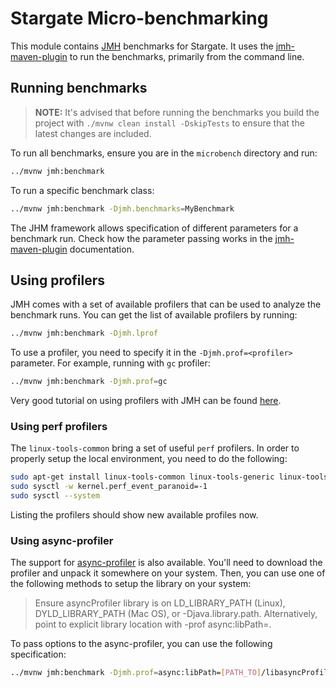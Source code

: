 # Stargate Micro-benchmarking

This module contains [JMH](https://github.com/openjdk/jmh) benchmarks for Stargate.
It uses the [jmh-maven-plugin](https://github.com/metlos/jmh-maven-plugin) to run the benchmarks, primarily from the command line.

## Running benchmarks

> **NOTE:** It's advised that before running the benchmarks you build the project with `./mvnw clean install -DskipTests` to ensure that the latest changes are included. 

To run all benchmarks, ensure you are in the `microbench` directory and run:

```bash
../mvnw jmh:benchmark
```

To run a specific benchmark class:

```bash
../mvnw jmh:benchmark -Djmh.benchmarks=MyBenchmark
```

The JHM framework allows specification of different parameters for a benchmark run.
Check how the parameter passing works in the [jmh-maven-plugin](https://github.com/metlos/jmh-maven-plugin#passing-parameters) documentation.

## Using profilers

JMH comes with a set of available profilers that can be used to analyze the benchmark runs.
You can get the list of available profilers by running:

```bash
../mvnw jmh:benchmark -Djmh.lprof
```

To use a profiler, you need to specify it in the `-Djmh.prof=<profiler>` parameter.
For example, running with `gc` profiler:

```bash
../mvnw jmh:benchmark -Djmh.prof=gc
```

Very good tutorial on using profilers with JMH can be found [here](https://gist.github.com/markrmiller/a04f5c734fad879f688123bc312c21af#jmh-profilers).

### Using perf profilers

The `linux-tools-common` bring a set of useful `perf` profilers.
In order to properly setup the local environment, you need to do the following:

```bash
sudo apt-get install linux-tools-common linux-tools-generic linux-tools-`uname -r`
sudo sysctl -w kernel.perf_event_paranoid=-1
sudo sysctl --system
```

Listing the profilers should show new available profiles now.

### Using async-profiler

The support for [async-profiler](https://github.com/async-profiler/async-profiler) is also available.
You'll need to download the profiler and unpack it somewhere on your system.
Then, you can use one of the following methods to setup the library on your system:

> Ensure asyncProfiler library is on LD_LIBRARY_PATH (Linux), DYLD_LIBRARY_PATH (Mac OS), or -Djava.library.path. Alternatively, point to explicit library location with -prof async:libPath=<path>.

To pass options to the async-profiler, you can use the following specification:

```bash
../mvnw jmh:benchmark -Djmh.prof=async:libPath=[PATH_TO]/libasyncProfiler.so\;output=flamegraph\;dir=profile-results\;event=alloc
```
